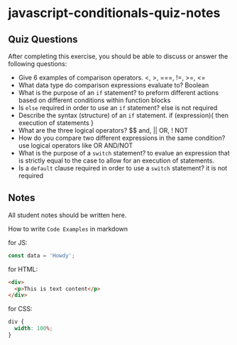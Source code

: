 # javascript-conditionals-quiz-notes

## Quiz Questions

After completing this exercise, you should be able to discuss or answer the following questions:

- Give 6 examples of comparison operators.
  <, >, ===, !=, >=, <=
- What data type do comparison expressions evaluate to?
  Boolean
- What is the purpose of an `if` statement?
  to preform different actions based on different conditions within function blocks
- Is `else` required in order to use an `if` statement?
  else is not required
- Describe the syntax (structure) of an `if` statement.
  if (expression){
  then execution of statements
  }
- What are the three logical operators?
  $$ and, || OR, ! NOT
- How do you compare two different expressions in the same condition?
  use logical operators like OR AND/NOT
- What is the purpose of a `switch` statement?
  to evalue an expression that is strictly equal to the case to allow for an execution of statements.
- Is a `default` clause required in order to use a `switch` statement?
  it is not required

## Notes

All student notes should be written here.

How to write `Code Examples` in markdown

for JS:

```javascript
const data = 'Howdy';
```

for HTML:

```html
<div>
  <p>This is text content</p>
</div>
```

for CSS:

```css
div {
  width: 100%;
}
```
